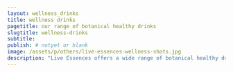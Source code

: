 ```yaml
---
layout: wellness_drinks
title: wellness drinks
pagetitle: our range of botanical healthy drinks
slugtitle: wellness-drinks
subtitle:
publish: # notyet or blank
image: /assets/p/others/live-essences-wellness-shots.jpg
description: "Live Essences offers a wide range of botanical healthy drinks made from medicinal plants in Bali. WhatsApp us to order, we deliver! " #max 160 char!
---
```

